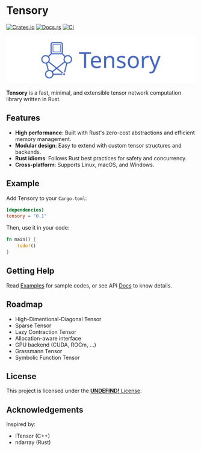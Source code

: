 # Tensory

[![Crates.io](https://img.shields.io/crates/v/tensory.svg)](https://crates.io/crates/tensory) [![Docs.rs](https://docs.rs/tensory/badge.svg)](https://docs.rs/tensory) [![CI](https://github.com/todo-group/tensory/actions/workflows/ci.yml/badge.svg)](https://github.com/yourname/tensory/actions)

![Logo](assets/logo.svg)

**Tensory** is a fast, minimal, and extensible tensor network computation library written in Rust.

## Features

- **High performance**: Built with Rust's zero-cost abstractions and efficient memory management.
- **Modular design**: Easy to extend with custom tensor structures and backends.
- **Rust idioms**: Follows Rust best practices for safety and concurrency.
- **Cross-platform**: Supports Linux, macOS, and Windows.

## Example

Add Tensory to your `Cargo.toml`:

```toml
[dependencies]
tensory = "0.1"
```

Then, use it in your code:

```rust
fn main() {
    todo!()
}
```

## Getting Help

Read [Examples](https://github.com/todo-group/tensory/example) for sample codes, or see API [Docs](https://docs.rs/tensory) to know details.

## Roadmap

- High-Dimentional-Diagonal Tensor
- Sparse Tensor
- Lazy Contraction Tensor
- Allocation-aware interface
- GPU backend (CUDA, ROCm, ...)
- Grassmann Tensor
- Symbolic Function Tensor

## License

This project is licensed under the [**UNDEFIND!** License](https://github.com/todo-group/tensory/LICENSE).

## Acknowledgements

Inspired by:

- ITensor (C++)
- ndarray (Rust)
